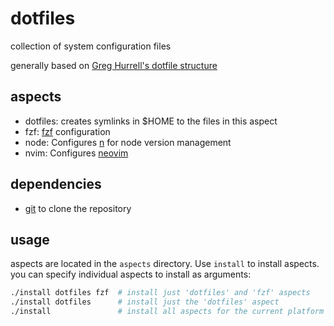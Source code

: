 # dotfiles
collection of system configuration files

generally based on [Greg Hurrell's dotfile structure](https://github.com/wincent/wincent)

## aspects

- dotfiles: creates symlinks in $HOME to the files in this aspect
- fzf: [fzf](https://github.com/junegunn/fzf) configuration
- node: Configures [n](https://github.com/tj/n) for node version management
- nvim: Configures [neovim](https://github.com/neovim/neovim)

## dependencies
- [git](https://git-scm.com/) to clone the repository

## usage
aspects are located in the `aspects` directory. Use `install` to install
aspects. you can specify individual aspects to install as arguments:

```sh
./install dotfiles fzf  # install just 'dotfiles' and 'fzf' aspects
./install dotfiles      # install just the 'dotfiles' aspect
./install               # install all aspects for the current platform
```
